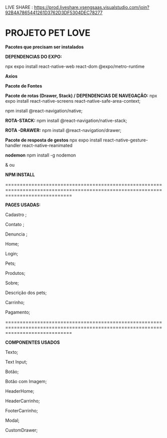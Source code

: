 LIVE SHARE : https://prod.liveshare.vsengsaas.visualstudio.com/join?92B4A7865441261D3762D3DF5304DEC78277

**PROJETO PET LOVE**
====================================================================================================================================================

**Pacotes que precisam ser instalados**

**DEPENDENCIAS DO EXPO:**

npx expo install react-native-web react-dom @expo/metro-runtime

**Axios**

**Pacote de Fontes** 

**Pacote de rotas (Drawer, Stack) / DEPENDENCIAS DE NAVEGAÇÃO:**
npx expo install react-native-screens react-native-safe-area-context;

npm install @react-navigation/native;

**ROTA-STACK:** npm install @react-navigation/native-stack;

**ROTA -DRAWER:** npm install @react-navigation/drawer;

**Pacote de resposta de gestos**
npx expo install react-native-gesture-handler react-native-reanimated

**nodemon**
npm install -g nodemon

& ou

**NPM INSTALL** 

===================================================================================================================================

**PAGES USADAS:**

Cadastro ;

Contato ;

Denuncia ;

Home;

Login;

Pets;

Produtos;

Sobre;

Descrição dos pets;

Carrinho;

Pagamento;

===================================================================================================================================

**COMPONENTES USADOS**

Texto;

Text Input;

Botão;

Botão com Imagem;

HeaderHome;

HeaderCarrinho;

FooterCarrinho;

Modal;

CustomDrawer;

